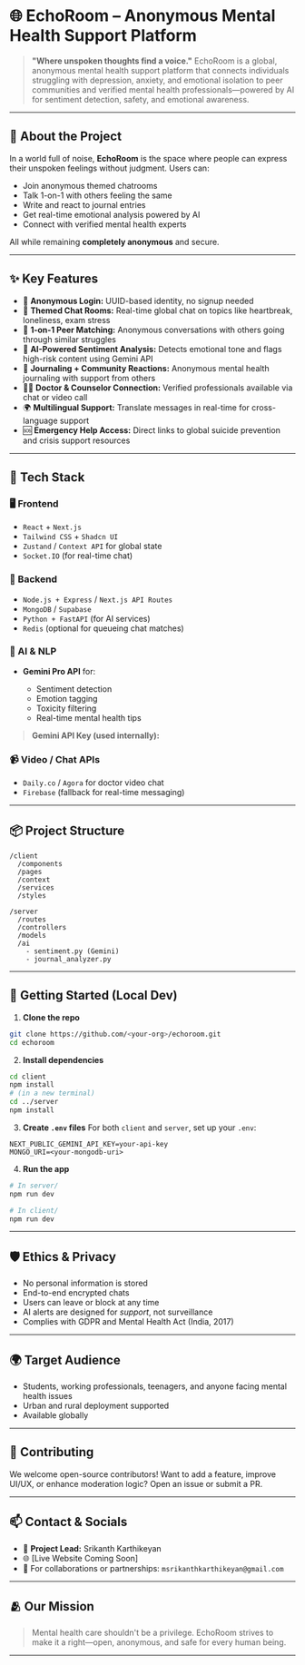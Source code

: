 
# 🌐 EchoRoom – Anonymous Mental Health Support Platform

> **"Where unspoken thoughts find a voice."**
> EchoRoom is a global, anonymous mental health support platform that connects individuals struggling with depression, anxiety, and emotional isolation to peer communities and verified mental health professionals—powered by AI for sentiment detection, safety, and emotional awareness.

---

## 🧠 About the Project

In a world full of noise, **EchoRoom** is the space where people can express their unspoken feelings without judgment. Users can:

* Join anonymous themed chatrooms
* Talk 1-on-1 with others feeling the same
* Write and react to journal entries
* Get real-time emotional analysis powered by AI
* Connect with verified mental health experts

All while remaining **completely anonymous** and secure.

---

## ✨ Key Features

* 🔐 **Anonymous Login:** UUID-based identity, no signup needed
* 💬 **Themed Chat Rooms:** Real-time global chat on topics like heartbreak, loneliness, exam stress
* 🤝 **1-on-1 Peer Matching:** Anonymous conversations with others going through similar struggles
* 🧠 **AI-Powered Sentiment Analysis:** Detects emotional tone and flags high-risk content using Gemini API
* 📓 **Journaling + Community Reactions:** Anonymous mental health journaling with support from others
* 👨‍⚕️ **Doctor & Counselor Connection:** Verified professionals available via chat or video call
* 🌍 **Multilingual Support:** Translate messages in real-time for cross-language support
* 🆘 **Emergency Help Access:** Direct links to global suicide prevention and crisis support resources

---

## 🧰 Tech Stack

### 🖥️ Frontend

* `React` + `Next.js`
* `Tailwind CSS` + `Shadcn UI`
* `Zustand` / `Context API` for global state
* `Socket.IO` (for real-time chat)

### 🔧 Backend

* `Node.js + Express` / `Next.js API Routes`
* `MongoDB` / `Supabase`
* `Python + FastAPI` (for AI services)
* `Redis` (optional for queueing chat matches)

### 🤖 AI & NLP

* **Gemini Pro API** for:

  * Sentiment detection
  * Emotion tagging
  * Toxicity filtering
  * Real-time mental health tips

> **Gemini API Key (used internally):**


### 📹 Video / Chat APIs

* `Daily.co` / `Agora` for doctor video chat
* `Firebase` (fallback for real-time messaging)

---

## 📦 Project Structure

```
/client
  /components
  /pages
  /context
  /services
  /styles

/server
  /routes
  /controllers
  /models
  /ai
    - sentiment.py (Gemini)
    - journal_analyzer.py
```

---

## 🚀 Getting Started (Local Dev)

1. **Clone the repo**

```bash
git clone https://github.com/<your-org>/echoroom.git
cd echoroom
```

2. **Install dependencies**

```bash
cd client
npm install
# (in a new terminal)
cd ../server
npm install
```

3. **Create `.env` files**
   For both `client` and `server`, set up your `.env`:

```
NEXT_PUBLIC_GEMINI_API_KEY=your-api-key
MONGO_URI=<your-mongodb-uri>
```

4. **Run the app**

```bash
# In server/
npm run dev

# In client/
npm run dev
```

---

## 🛡️ Ethics & Privacy

* No personal information is stored
* End-to-end encrypted chats
* Users can leave or block at any time
* AI alerts are designed for *support*, not surveillance
* Complies with GDPR and Mental Health Act (India, 2017)

---

## 🌍 Target Audience

* Students, working professionals, teenagers, and anyone facing mental health issues
* Urban and rural deployment supported
* Available globally

---

## 🙌 Contributing

We welcome open-source contributors! Want to add a feature, improve UI/UX, or enhance moderation logic? Open an issue or submit a PR.

---

## 📫 Contact & Socials

* 🧠 **Project Lead:** Srikanth Karthikeyan
* 🌐 \[Live Website Coming Soon]
* 📧 For collaborations or partnerships: `msrikanthkarthikeyan@gmail.com`

---

## 🫂 Our Mission

> Mental health care shouldn't be a privilege. EchoRoom strives to make it a right—open, anonymous, and safe for every human being.

---

